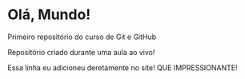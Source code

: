 # Olá, Mundo!
Primeiro repositório do curso de Git e GitHub

Repositório criado durante uma aula ao vivo!

Essa linha eu adicioneu deretamente no site! QUE IMPRESSIONANTE!
